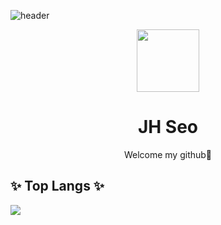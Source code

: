 ![header](https://capsule-render.vercel.app/api?type=wave&color=3498db&height=170&section=header&text=Seo&fontColor=2c3e50&fontAlignX=50&fontAlignY=50&fontSize=100)

<p align="center">
  <img width="100px" align="center" src="https://avatars1.githubusercontent.com/u/61136724?s=460&u=f293fda3a997d623682be43c42575fa10d639182&v=4" />
</p>
<h1 align="center">JH Seo</h1>
<p align="center">
  Welcome my github🤟
</p>
<h2>✨ Top Langs ✨</h2>
<p>
  <a href="https://github.com/anuraghazra/github-readme-stats">
    <img align="center" src="https://github-readme-stats.vercel.app/api/top-langs/?username=JHSeo-git" />
  </a>
</p>
